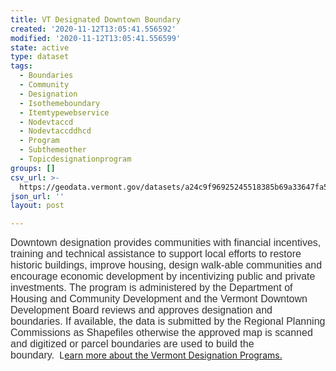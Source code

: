 ```yaml
---
title: VT Designated Downtown Boundary
created: '2020-11-12T13:05:41.556592'
modified: '2020-11-12T13:05:41.556599'
state: active
type: dataset
tags:
  - Boundaries
  - Community
  - Designation
  - Isothemeboundary
  - Itemtypewebservice
  - Nodevtaccd
  - Nodevtaccddhcd
  - Program
  - Subthemeother
  - Topicdesignationprogram
groups: []
csv_url: >-
  https://geodata.vermont.gov/datasets/a24c9f96925245518385b69a33647fa5_1.csv?outSR=%7B%22latestWkid%22%3A3857%2C%22wkid%22%3A102100%7D
json_url: ''
layout: post

---
```

<font color='#333333' face='Franklin Gothic Book, sans-serif'><span style='font-size: 12pt;'>Downtown designation provides communities with
financial incentives, training and technical assistance to support local
efforts to restore historic buildings, improve housing, design </span><span style='font-size: 16px;'>walk-able</span><span style='font-size: 12pt;'> communities and encourage economic development by incentivizing public and
private investments. The program is administered by the Department of Housing
and Community Development and the Vermont Downtown Development Board reviews
and approves designation and boundaries. If available, the data is
submitted by the Regional Planning Commissions as Shapefiles otherwise the
approved map is scanned and digitized or parcel boundaries are used to build
the boundary. </span></font> L<a href='http://accd.vermont.gov/community-development/designation-programs' target='_blank'>earn more about the Vermont Designation Programs.</a>
